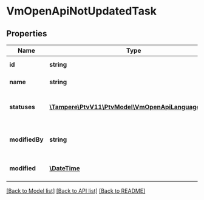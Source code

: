 # VmOpenApiNotUpdatedTask

## Properties
Name | Type | Description | Notes
------------ | ------------- | ------------- | -------------
**id** | **string** | Id of the item. | [optional] 
**name** | **string** | Name of the item. | [optional] 
**statuses** | [**\Tampere\PtvV11\PtvModel\VmOpenApiLanguageItem[]**](VmOpenApiLanguageItem.md) | The statuses for available languages. | [optional] 
**modifiedBy** | **string** | User who has modified the item. | [optional] 
**modified** | [**\DateTime**](\DateTime.md) | Last modified date. | [optional] 

[[Back to Model list]](../../README.md#documentation-for-models) [[Back to API list]](../../README.md#documentation-for-api-endpoints) [[Back to README]](../../README.md)

